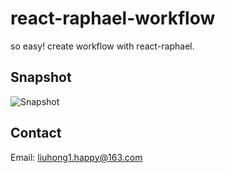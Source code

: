 # react-raphael-workflow

so easy! create workflow with react-raphael.

## Snapshot

![Snapshot](https://github.com/liuhong1happy/react-raphael-workflow/blob/master/snapshot.svg)

## Contact

Email: [liuhong1.happy@163.com](mailto:liuhong1.happy@163.com)